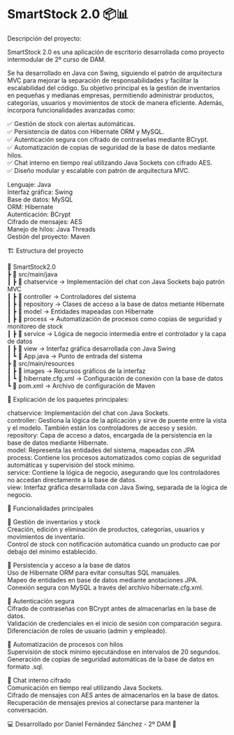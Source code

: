 # SmartStock 2.0 📦📊

Descripción del proyecto:

SmartStock 2.0 es una aplicación de escritorio desarrollada como proyecto intermodular de 2º curso de DAM.

Se ha desarrollado en Java con Swing, siguiendo el patrón de arquitectura MVC para mejorar la separación de responsabilidades y facilitar la escalabilidad del código. Su objetivo principal es la gestión de inventarios en pequeñas y medianas empresas, permitiendo administrar productos, categorías, usuarios y movimientos de stock de manera eficiente. Además, incorpora funcionalidades avanzadas como:

✅ Gestión de stock con alertas automáticas.  
✅ Persistencia de datos con Hibernate ORM y MySQL.  
✅ Autenticación segura con cifrado de contraseñas mediante BCrypt.  
✅ Automatización de copias de seguridad de la base de datos mediante hilos.  
✅ Chat interno en tiempo real utilizando Java Sockets con cifrado AES.  
✅ Diseño modular y escalable con patrón de arquitectura MVC.  

Lenguaje: Java  
Interfaz gráfica: Swing  
Base de datos: MySQL  
ORM: Hibernate  
Autenticación: BCrypt  
Cifrado de mensajes: AES  
Manejo de hilos: Java Threads  
Gestión del proyecto: Maven  


🏗 Estructura del proyecto

📂 SmartStock2.0  
 ┣ 📂 src/main/java  
 ┃ ┣ 📂 chatservice -> Implementación del chat con Java Sockets bajo patrón MVC  
 ┃ ┣ 📂 controller -> Controladores del sistema  
 ┃ ┣ 📂 repository -> Clases de acceso a la base de datos metiante Hibernate  
 ┃ ┣ 📂 model -> Entidades mapeadas con Hibernate  
 ┃ ┣ 📂 process -> Automatización de procesos como copias de seguridad y monitoreo de stock  
 ┃ ┣ 📂 service -> Lógica de negocio intermedia entre el controlador y la capa de datos  
 ┃ ┣ 📂 view -> Interfaz gráfica desarrollada con Java Swing  
 ┃ ┗ 📜 App.java -> Punto de entrada del sistema  
 ┣ 📂 src/main/resources  
 ┃ ┣ 📂 images -> Recursos gráficos de la interfaz  
 ┃ ┗ 📜 hibernate.cfg.xml -> Configuración de conexión con la base de datos  
 ┗ 📜 pom.xml -> Archivo de configuración de Maven  


📌 Explicación de los paquetes principales:

chatservice: Implementación del chat con Java Sockets.  
controller: Gestiona la lógica de la aplicación y sirve de puente entre la vista y el modelo. También están los controladores de acceso y sesión.  
repository: Capa de acceso a datos, encargada de la persistencia en la base de datos mediante Hibernate.  
model: Representa las entidades del sistema, mapeadas con JPA  
process: Contiene los procesos automatizados como copias de seguridad automáticas y supervisión del stock mínimo.  
service: Contiene la lógica de negocio, asegurando que los controladores no accedan directamente a la base de datos.  
view: Interfaz gráfica desarrollada con Java Swing, separada de la lógica de negocio.  


 📡 Funcionalidades principales
 
🔹 Gestión de inventarios y stock  
Creación, edición y eliminación de productos, categorías, usuarios y movimientos de inventario.  
Control de stock con notificación automática cuando un producto cae por debajo del mínimo establecido.

🔹 Persistencia y acceso a la base de datos  
Uso de Hibernate ORM para evitar consultas SQL manuales.  
Mapeo de entidades en base de datos mediante anotaciones JPA.  
Conexión segura con MySQL a través del archivo hibernate.cfg.xml.

🔹 Autenticación segura  
Cifrado de contraseñas con BCrypt antes de almacenarlas en la base de datos.  
Validación de credenciales en el inicio de sesión con comparación segura.  
Diferenciación de roles de usuario (admin y empleado).

🔹 Automatización de procesos con hilos  
Supervisión de stock mínimo ejecutándose en intervalos de 20 segundos.  
Generación de copias de seguridad automáticas de la base de datos en formato .sql.

🔹 Chat interno cifrado  
Comunicación en tiempo real utilizando Java Sockets.  
Cifrado de mensajes con AES antes de almacenarlos en la base de datos.  
Recuperación de mensajes previos al conectarse para mantener la conversación.


💻 Desarrollado por Daniel Fernández Sánchez - 2º DAM 🚀
